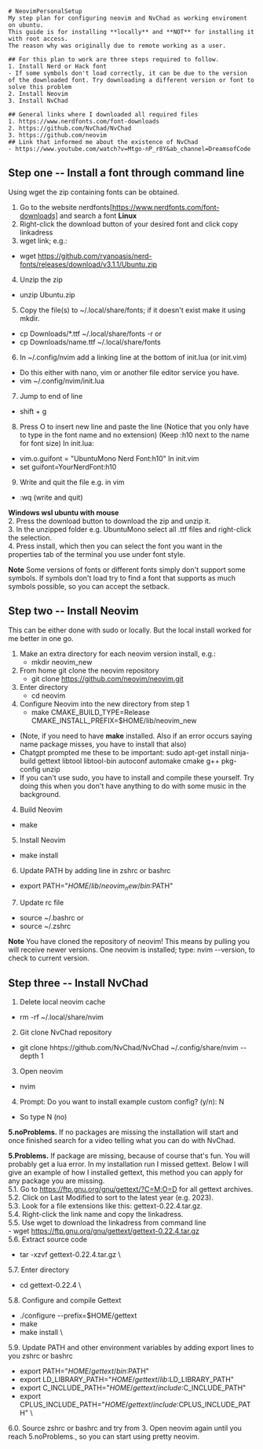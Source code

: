 ```
# NeovimPersonalSetup
My step plan for configuring neovim and NvChad as working enviroment on ubuntu.
This guide is for installing **locally** and **NOT** for installing it with root access.
The reason why was originally due to remote working as a user.

## For this plan to work are three steps required to follow.
1. Install Nerd or Hack font
- If some symbols don't load correctly, it can be due to the version of the downloaded font. Try downloading a different version or font to solve this problem
2. Install Neovim
3. Install NvChad

## General links where I downloaded all required files
1. https://www.nerdfonts.com/font-downloads
2. https://github.com/NvChad/NvChad
3. https://github.com/neovim
## Link that informed me about the existence of NvChad
- https://www.youtube.com/watch?v=Mtgo-nP_r8Y&ab_channel=DreamsofCode
```


## Step one -- Install a font through command line
Using wget the zip containing fonts can be obtained.
1. Go to the website nerdfonts[https://www.nerdfonts.com/font-downloads] and search a font
**Linux**
2. Right-click the download button of your desired font and click copy linkadress
3. wget link; e.g.:
  - wget https://github.com/ryanoasis/nerd-fonts/releases/download/v3.1.1/Ubuntu.zip
4. Unzip the zip
  - unzip Ubuntu.zip
5. Copy the file(s) to ~/.local/share/fonts; if it doesn't exist make it using mkdir.
  - cp Downloads/*.ttf ~/.local/share/fonts -r
or
  - cp Downloads/name.ttf ~/.local/share/fonts
6. In ~/.config/nvim add a linking line at the bottom of init.lua (or init.vim)
  - Do this either with nano, vim or another file editor service you have.
  - vim ~/.config/nvim/init.lua
7. Jump to end of line
  - shift + g 
8. Press O to insert new line and paste the line
  (Notice that you only have to type in the font name and no extension)
  (Keep :h10 next to the name for font size)
  In init.lua:
  - vim.o.guifont = "UbuntuMono Nerd Font:h10"
  In init.vim
  - set guifont=YourNerdFont:h10
9. Write and quit the file e.g. in vim
  - :wq (write and quit)
    
**Windows wsl ubuntu with mouse** \
2. Press the download button to download the zip and unzip it. \
3. In the unzipped folder e.g. UbuntuMono select all .ttf files and right-click the selection. \
4. Press install, which then you can select the font you want in the properties tab of the terminal you use under font style.

**Note**
Some versions of fonts or different fonts simply don't support some symbols. If symbols don't load try to find a font that supports
as much symbols possible, so you can accept the setback.

## Step two -- Install Neovim
This can be either done with sudo or locally. But the local install worked for me better in one go.
1. Make an extra directory for each neovim version install, e.g.:
   - mkdir neovim_new
3. From home git clone the neovim repository 
   - git clone https://github.com/neovim/neovim.git
5. Enter directory
   - cd neovim
7. Configure Neovim into the new directory from step 1
   - make CMAKE_BUILD_TYPE=Release CMAKE_INSTALL_PREFIX=$HOME/lib/neovim_new
  - (Note, if you need to have **make** installed. Also if an error occurs saying name package misses, you have to install that also)
  - Chatgpt prompted me these to be important: sudo apt-get install ninja-build gettext libtool libtool-bin autoconf automake cmake g++ pkg-config unzip
  - If you can't use sudo, you have to install and compile these yourself. Try doing this when you don't have anything to do with some music in the background.
4. Build Neovim
  - make
5. Install Neovim
  - make install
6. Update PATH by adding line in zshrc or bashrc
  - export PATH="$HOME/lib/neovim_new/bin:$PATH"
7. Update rc file
  - source ~/.bashrc
or 
  - source ~/.zshrc
 
**Note**
You have cloned the repository of neovim! This means by pulling you will receive newer versions.
One neovim is installed; type: nvim --version, to check to current version.

## Step three -- Install NvChad

1. Delete local neovim cache
  - rm -rf ~/.local/share/nvim
2. Git clone NvChad repository
  - git clone hhtps://github.com/NvChad/NvChad ~/.config/share/nvim --depth 1
3. Open neovim
  - nvim
4. Prompt: Do you want to install example custom config? (y/n): N
  - So type N (no)
    
**5.noProblems.** If no packages are missing the installation will start and once finished search for a video telling what you can do with NvChad.

**5.Problems.** If package are missing, because of course that's fun. You will probably get a lua error. In my installation run I missed gettext.
Below I will give an example of how I installed gettext, this method you can apply for any package you are missing. \
5.1. Go to https://ftp.gnu.org/gnu/gettext/?C=M;O=D for all gettext archives. \
5.2. Click on Last Modified to sort to the latest year (e.g. 2023). \
5.3. Look for a file extensions like this: 	gettext-0.22.4.tar.gz. \
5.4. Right-click the link name and copy the linkadress. \
5.5. Use wget to download the linkadress from command line \
    - wget https://ftp.gnu.org/gnu/gettext/gettext-0.22.4.tar.gz \
5.6. Extract source code
   - tar -xzvf gettext-0.22.4.tar.gz \
  
5.7. Enter directory
   - cd gettext-0.22.4 \
    
5.8. Configure and compile Gettext
   - ./configure --prefix=$HOME/gettext
   - make
   - make install \
   
5.9. Update PATH and other environment variables by adding export lines to you zshrc or bashrc
   - export PATH="$HOME/gettext/bin:$PATH"
   - export LD_LIBRARY_PATH="$HOME/gettext/lib:$LD_LIBRARY_PATH"
   - export C_INCLUDE_PATH="$HOME/gettext/include:$C_INCLUDE_PATH"
   - export CPLUS_INCLUDE_PATH="$HOME/gettext/include:$CPLUS_INCLUDE_PATH" \
     
6.0. Source zshrc or bashrc and try from 3. Open neovim again until you reach 5.noProblems., so you can start using pretty neovim.
